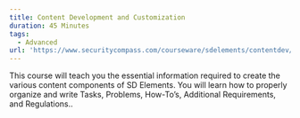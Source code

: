 ```yaml
---
title: Content Development and Customization
duration: 45 Minutes
tags:
  - Advanced
url: 'https://www.securitycompass.com/courseware/sdelements/contentdev/'
---
```

This course will teach you the essential information required to create the various content components of SD Elements. You will learn how to properly organize and write Tasks, Problems, How-To’s, Additional Requirements, and Regulations..
